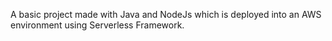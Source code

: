 A basic project made with Java and NodeJs which is deployed into an AWS environment using Serverless Framework.
